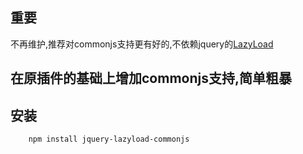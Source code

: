 ## 重要
   不再维护,推荐对commonjs支持更有好的,不依赖jquery的[LazyLoad](https://github.com/verlok/lazyload)

## 在原插件的基础上增加commonjs支持,简单粗暴

## 安装

```
    npm install jquery-lazyload-commonjs
```
